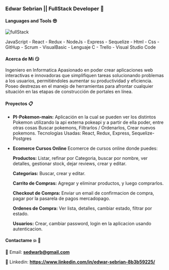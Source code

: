 ### Edwar Sebrian || FullStack Developer 👋

#### Languages and Tools :sunglasses:

![fullStack](https://user-images.githubusercontent.com/88947428/173082698-97a9ff64-336f-48b1-8449-5c01947a7424.jpeg)

JavaScript - React - Redux - NodeJs - Express - Sequelize - Html - Css - GitHup - Scrum - VisualBasic - Lenguaje C - Trello - Visual Studio Code

#### Acerca de Mi :smirk:

Ingeniero en Informatica Apasionado en poder crear aplicaciones web interactivas e innovadoras que simplifiquen tareas solucionando problemas a los usuarios, permitiéndoles aumentar su productividad y eficiencia. Poseo destrezas en el manejo de herramientas para afrontar cualquier situación en las etapas de construcción de portales en línea.

#### Proyectos :clipboard:

- **PI-Pokemon-main:**
  Aplicación en la cual se pueden ver los distintos Pokemon utilizando la api externa pokeapi y a partir de ella poder, entre otras cosas Buscar pokemons, Filtrarlos / Ordenarlos, Crear nuevos pokemons.
  Tecnologías Usadas: React, Redux, Express, Sequelize-Postgres
  
- **Ecomerce Cursos Online**
  Ecomerce de cursos online donde puedes:
  
  **Productos:** Listar, refinar por Categoria, buscar por nombre, ver detalles, gestionar stock, dejar reviews, crear y editar.
  
  **Categorias:** Buscar, crear y editar.
  
  **Carrito de Compras:** Agregar y eliminar productos, y luego comprarlos.
  
  **Checkout de Compra:** Enviar un email de confirmacion de compra, pagar por la pasarela de pagos mercadopago.
  
  **Ordenes de Compra:** Ver lista, detalles, cambiar estado, filtrar por estado.
  
  **Usuarios:** Crear, cambiar password, login en la aplicacion usando autenticacion. 

#### Contactame :boom: :punch:

:email: Email: **sedwarb@gmail.com**

:necktie: Linkedin: **https://www.linkedin.com/in/edwar-sebrian-8b3b59225/**


<!--
**sedwarb/sedwarb** is a ✨ _special_ ✨ repository because its `README.md` (this file) appears on your GitHub profile.

Here are some ideas to get you started:

- 🔭 I’m currently working on ...
- 🌱 I’m currently learning ...
- 👯 I’m looking to collaborate on ...
- 🤔 I’m looking for help with ...
- 💬 Ask me about ...
- 📫 How to reach me: ...
- 😄 Pronouns: ...
- ⚡ Fun fact: ...
-->
